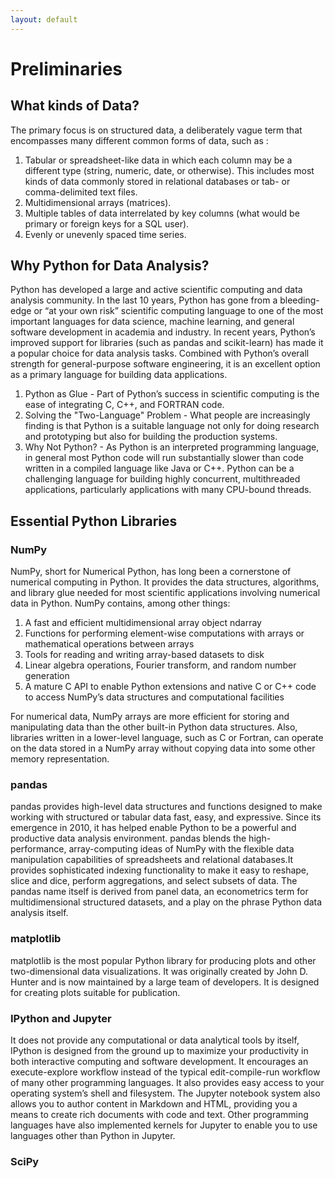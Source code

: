 ```yaml
---
layout: default
---
```


# Preliminaries

## What kinds of Data?

The primary focus is on structured data, a deliberately vague term that encompasses many different common forms of data, such as :

1. Tabular or spreadsheet-like data in which each column may be a different type (string, numeric, date, or otherwise). This includes most kinds of data commonly stored in relational databases or tab- or comma-delimited text files.
2. Multidimensional arrays (matrices).
3. Multiple tables of data interrelated by key columns (what would be primary or foreign keys for a SQL user).
4. Evenly or unevenly spaced time series.

## Why Python for Data Analysis?

Python has developed a large and active scientific computing and data analysis community. In the last 10 years, Python has gone from a bleeding-edge or “at your own risk” scientific computing language to one of the most important languages for data science, machine learning, and general software development in academia and industry. In recent years, Python’s improved support for libraries (such as pandas and scikit-learn) has made it a popular choice for data analysis tasks. Combined with Python’s overall strength for general-purpose software engineering, it is an excellent option as a primary language for building data applications.

1. Python as Glue - Part of Python’s success in scientific computing is the ease of integrating C, C++, and FORTRAN code.
2. Solving the "Two-Language" Problem - What people are increasingly finding is that Python is a suitable language not only for doing research and prototyping but also for building the production systems.
3. Why Not Python? - As Python is an interpreted programming language, in general most Python code will run substantially slower than code written in a compiled language like Java or C++. Python can be a challenging language for building highly concurrent, multithreaded applications, particularly applications with many CPU-bound threads.

## Essential Python Libraries

### NumPy

NumPy, short for Numerical Python, has long been a cornerstone of numerical computing in Python. It provides the data structures, algorithms, and library glue needed for most scientific applications involving numerical data in Python. NumPy contains, among other things:

1. A fast and efficient multidimensional array object ndarray
2. Functions for performing element-wise computations with arrays or mathematical operations between arrays
3. Tools for reading and writing array-based datasets to disk
4. Linear algebra operations, Fourier transform, and random number generation
5. A mature C API to enable Python extensions and native C or C++ code to access NumPy’s data structures and computational facilities

For numerical data, NumPy arrays are more efficient for storing and manipulating data than the other built-in Python data structures. Also, libraries written in a lower-level language, such as C or Fortran, can operate on the data stored in a NumPy array without copying data into some other memory representation.

### pandas

pandas provides high-level data structures and functions designed to make working with structured or tabular data fast, easy, and expressive. Since its emergence in 2010, it has helped enable Python to be a powerful and productive data analysis environment. pandas blends the high-performance, array-computing ideas of NumPy with the flexible data manipulation capabilities of spreadsheets and relational databases.It provides sophisticated indexing functionality to make it easy to reshape, slice and dice, perform aggregations, and select subsets of data. The pandas name itself is derived from panel data, an econometrics term for multidimensional structured datasets, and a play on the phrase Python data analysis itself.

### matplotlib

matplotlib is the most popular Python library for producing plots and other two-dimensional data visualizations. It was originally created by John D. Hunter and is now maintained by a large team of developers. It is designed for creating plots suitable for publication.

### IPython and Jupyter

It does not provide any computational or data analytical tools by itself, IPython is designed from the ground up to maximize your productivity in both interactive computing and software development. It encourages an execute-explore workflow instead of the typical edit-compile-run workflow of many other programming languages. It also provides easy access to your operating system’s shell and filesystem. The Jupyter notebook system also allows you to author content in Markdown and HTML, providing you a means to create rich documents with code and text. Other programming languages have also implemented kernels for Jupyter to enable you to use languages other than Python in Jupyter.

### SciPy


